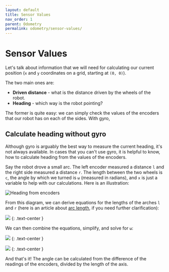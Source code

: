 ```yaml
---
layout: default
title: Sensor Values
nav_order: 1
parent: Odometry
permalink: odometry/sensor-values/
---
```


# Sensor Values
Let's talk about information that we will need for calculating our current position (`x` and `y` coordinates on a grid, starting at `(0, 0)`).

The two main ones are:
- **Driven distance** - what is the distance driven by the wheels of the robot.
- **Heading** - which way is the robot pointing?

The former is quite easy: we can simply check the values of the encoders that our robot has on each of the sides. With gyro,


## Calculate heading without gyro
Although gyro is arguably the best way to measure the current heading, it's not always available. In cases that you can't use gyro, it is helpful to know, how to calculate heading from the values of the encoders.

Say the robot drove a small arc. The left encoder measured a distance `l` and the right side measured a distance `r`. The length between the two wheels is `c`, the angle by which we turned is `ω` (measured in radians), and `x` is just a variable to help with our calculations. Here is an illustration:

![Heading from encoders]({{site.url}}/assets/images/odometry/heading-from-encoders.png "Heading from encoders")

From this diagram, we can derive equations for the lengths of the arches `l` and `r` (here is an article about [arc length](https://www.mathopenref.com/arclength.html), if you need further clarification):

![](http://mathurl.com/yaj68z7t.png)
{: .text-center }

We can then combine the equations, simplify, and solve for `ω`:

![](http://mathurl.com/yan8lkvg.png)
{: .text-center }

![](http://mathurl.com/ydbzpnfo.png)
{: .text-center }

And that's it! The angle can be calculated from the difference of the readings of the encoders, divided by the length of the axis.
